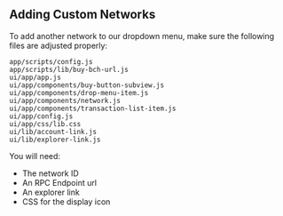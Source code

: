## Adding Custom Networks

To add another network to our dropdown menu, make sure the following files are adjusted properly:

```
app/scripts/config.js
app/scripts/lib/buy-bch-url.js
ui/app/app.js
ui/app/components/buy-button-subview.js
ui/app/components/drop-menu-item.js
ui/app/components/network.js
ui/app/components/transaction-list-item.js
ui/app/config.js
ui/app/css/lib.css
ui/lib/account-link.js
ui/lib/explorer-link.js
```

You will need:
+ The network ID
+ An RPC Endpoint url
+ An explorer link
+ CSS for the display icon

